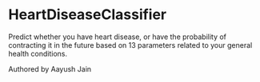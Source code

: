 # HeartDiseaseClassifier
Predict whether you have heart disease, or have the probability of contracting it in the future based on 13 parameters related to your general health conditions.

Authored by Aayush Jain
 